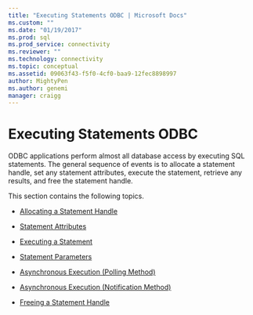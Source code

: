 ```yaml
---
title: "Executing Statements ODBC | Microsoft Docs"
ms.custom: ""
ms.date: "01/19/2017"
ms.prod: sql
ms.prod_service: connectivity
ms.reviewer: ""
ms.technology: connectivity
ms.topic: conceptual
ms.assetid: 09063f43-f5f0-4cf0-baa9-12fec8898997
author: MightyPen
ms.author: genemi
manager: craigg
---
```

# Executing Statements ODBC
ODBC applications perform almost all database access by executing SQL statements. The general sequence of events is to allocate a statement handle, set any statement attributes, execute the statement, retrieve any results, and free the statement handle.  
  
 This section contains the following topics.  
  
-   [Allocating a Statement Handle](../../../odbc/reference/develop-app/allocating-a-statement-handle-odbc.md)  
  
-   [Statement Attributes](../../../odbc/reference/develop-app/statement-attributes.md)  
  
-   [Executing a Statement](../../../odbc/reference/develop-app/executing-a-statement.md)  
  
-   [Statement Parameters](../../../odbc/reference/develop-app/statement-parameters.md)  
  
-   [Asynchronous Execution (Polling Method)](../../../odbc/reference/develop-app/asynchronous-execution-polling-method.md)  
  
-   [Asynchronous Execution (Notification Method)](../../../odbc/reference/develop-app/asynchronous-execution-notification-method.md)  
  
-   [Freeing a Statement Handle](../../../odbc/reference/develop-app/freeing-a-statement-handle-odbc.md)
